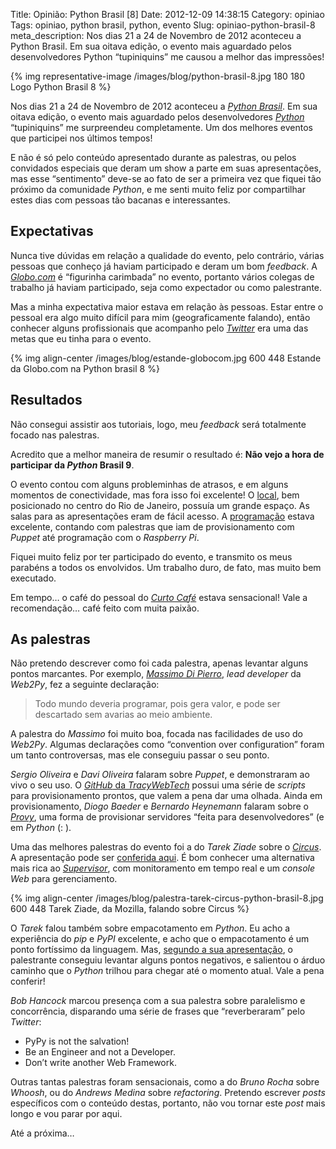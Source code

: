 Title: Opinião: Python Brasil [8]
Date: 2012-12-09 14:38:15
Category: opiniao
Tags: opiniao, python brasil, python, evento
Slug: opiniao-python-brasil-8
meta_description: Nos dias 21 a 24 de Novembro de 2012 aconteceu a Python Brasil. Em sua oitava edição, o evento mais aguardado pelos desenvolvedores Python “tupiniquins” me causou a melhor das impressões!


{% img representative-image /images/blog/python-brasil-8.jpg 180 180 Logo Python Brasil 8 %}

Nos dias 21 a 24 de Novembro de 2012 aconteceu
a [*Python Brasil*][]. Em sua oitava edição, o evento mais aguardado
pelos desenvolvedores [*Python*][] “tupiniquins” me surpreendeu
completamente. Um dos melhores eventos que participei nos últimos
tempos!

<!-- PELICAN_END_SUMMARY -->

E não é só pelo conteúdo apresentado durante as palestras, ou pelos
convidados especiais que deram um show a parte em suas apresentações,
mas esse “sentimento” deve-se ao fato de ser a primeira vez que fiquei
tão próximo da comunidade *Python*, e me senti muito feliz por
compartilhar estes dias com pessoas tão bacanas e interessantes.


Expectativas
------------

Nunca tive dúvidas em relação a qualidade do evento, pelo contrário,
várias pessoas que conheço já haviam participado e deram um bom
*feedback*. A [*Globo.com*][] é “figurinha carimbada” no evento,
portanto vários colegas de trabalho já haviam participado, seja como
expectador ou como palestrante.

Mas a minha expectativa maior estava em relação às pessoas. Estar entre
o pessoal era algo muito difícil para mim (geograficamente falando),
então conhecer alguns profissionais que acompanho pelo [*Twitter*][] era
uma das metas que eu tinha para o evento.

{% img align-center /images/blog/estande-globocom.jpg 600 448 Estande da Globo.com na Python brasil 8 %}


Resultados
----------

Não consegui assistir aos tutoriais, logo, meu *feedback* será
totalmente focado nas palestras.

Acredito que a melhor maneira de resumir o resultado é: **Não vejo a
hora de participar da *Python* Brasil 9**.

O evento contou com alguns probleminhas de atrasos, e em alguns momentos
de conectividade, mas fora isso foi excelente! O [local][], bem
posicionado no centro do Rio de Janeiro, possuía um grande espaço. As
salas para as apresentações eram de fácil acesso. A [programação][]
estava excelente, contando com palestras que iam de provisionamento com
*Puppet* até programação com o *Raspberry Pi*.

Fiquei muito feliz por ter participado do evento, e transmito os meus
parabéns a todos os envolvidos. Um trabalho duro, de fato, mas muito bem
executado.

Em tempo… o café do pessoal do [*Curto Café*][] estava sensacional! Vale
a recomendação… café feito com muita paixão.


As palestras
------------

Não pretendo descrever como foi cada palestra, apenas levantar alguns
pontos marcantes. Por exemplo, [*Massimo Di Pierro*][], *lead developer*
da *Web2Py*, fez a seguinte declaração:

> Todo mundo deveria programar, pois gera valor, e pode ser descartado sem avarias ao meio ambiente.

A palestra do *Massimo* foi muito boa, focada nas facilidades de uso do
*Web2Py*. Algumas declarações como “convention over configuration” foram
um tanto controversas, mas ele conseguiu passar o seu ponto.

*Sergio Oliveira* e *Davi Oliveira* falaram sobre *Puppet*, e
demonstraram ao vivo o seu uso. O [*GitHub* da *TracyWebTech*][] possui
uma série de *scripts* para provisionamento prontos, que valem a pena
dar uma olhada. Ainda em provisionamento, *Diogo Baeder* e *Bernardo
Heynemann* falaram sobre o [*Provy*][], uma forma de provisionar
servidores “feita para desenvolvedores” (e em *Python* (: ).

Uma das melhores palestras do evento foi a do *Tarek Ziade* sobre o
[*Circus*][]. A apresentação pode ser [conferida aqui][]. É bom conhecer
uma alternativa mais rica ao [*Supervisor*][], com monitoramento em
tempo real e um *console Web* para gerenciamento.

{% img align-center /images/blog/palestra-tarek-circus-python-brasil-8.jpg 600 448 Tarek Ziade, da Mozilla, falando sobre Circus %}

O *Tarek* falou também sobre empacotamento em *Python*. Eu acho a
experiência do *pip* e *PyPI* excelente, e acho que o empacotamento é
um ponto fortíssimo da linguagem. Mas, [segundo a sua apresentação][], o
palestrante conseguiu levantar alguns pontos negativos, e salientou o
árduo caminho que o *Python* trilhou para chegar até o momento atual.
Vale a pena conferir!

*Bob Hancock* marcou presença com a sua palestra sobre paralelismo e
concorrência, disparando uma série de frases que “reverberaram” pelo
*Twitter*:

* PyPy is not the salvation!
* Be an Engineer and not a Developer.
* Don’t write another Web Framework.

Outras tantas palestras foram sensacionais, como a do *Bruno Rocha*
sobre *Whoosh*, ou do *Andrews Medina* sobre *refactoring*. Pretendo
escrever *posts* específicos com o conteúdo destas, portanto, não vou
tornar este *post* mais longo e vou parar por aqui.

Até a próxima…


  [*Python Brasil*]: http://2012.pythonbrasil.org.br/
    "Visite o site oficial do evento"
  [*Python*]: {tag}python
    "Leia mais sobre Python"
  [*Globo.com*]: http://www.globo.com/
    "Visite o portal da Globo.com"
  [*Twitter*]: http://www.twitter.com/kplaube/
    "Siga-me no Twitter"
  [local]: http://2012.pythonbrasil.org.br/venue/
    "Centro de Convenções Sul América, no Rio de Janeiro"
  [programação]: http://2012.pythonbrasil.org.br/schedule/
    "Conheça o conteúdo apresentado na Python Brasil 2012"
  [*Curto Café*]: http://www.facebook.com/curtocafe
    "Visite a página no Facebook"
  [*Massimo Di Pierro*]: http://www.web2py.com/examples/default/who
    "Conheça os contribuidores da Web2Py"
  [*GitHub* da *TracyWebTech*]: http://github/tracywebtech
    "Perfil da TracyWebTech no GitHub"
  [*Provy*]: http://heynemann.github.com/provy/
    "Provisionamento para desenvolvedores"
  [*Circus*]: http://circus.readthedocs.org/en/0.5.2.1/
    "A Process & Socket Manager"
  [conferida aqui]: http://blog.ziade.org/slides/pyconbrazil2012/circus.html
    "Veja a apresentação do Tarek na Python Brasil"
  [*Supervisor*]: {filename}/supervisor-aumentando-a-disponibilidade-das-suas-aplicacoes-web.md
    "Aumentando a disponibilidade das suas aplicações Web"
  [segundo a sua apresentação]: http://blog.ziade.org/slides/pyconbrazil2012/packaging.html
    "Confira a palestra do Tarek sobre empacotamento com Python"
